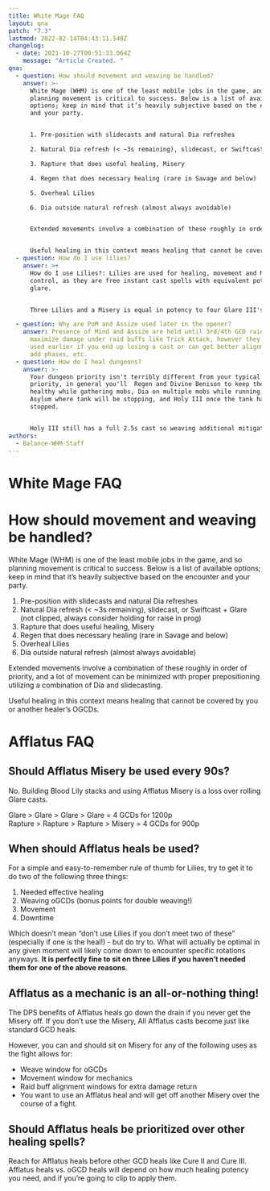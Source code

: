 ```yaml
---
title: White Mage FAQ
layout: qna
patch: "7.3"
lastmod: 2022-02-14T04:43:11.548Z
changelog:
  - date: 2021-10-27T00:51:33.064Z
    message: "Article Created. "
qna:
  - question: How should movement and weaving be handled?
    answer: >-
      White Mage (WHM) is one of the least mobile jobs in the game, and so
      planning movement is critical to success. Below is a list of available
      options; keep in mind that it’s heavily subjective based on the encounter
      and your party.


      1. Pre-position with slidecasts and natural Dia refreshes

      2. Natural Dia refresh (< ~3s remaining), slidecast, or Swiftcast + Glare (not clipped, always consider holding for raise in prog)

      3. Rapture that does useful healing, Misery

      4. Regen that does necessary healing (rare in Savage and below)

      5. Overheal Lilies

      6. Dia outside natural refresh (almost always avoidable)


      Extended movements involve a combination of these roughly in order of priority, and a lot of movement can be minimized with proper prepositioning utilizing a combination of Dia and slidecasting.


      Useful healing in this context means healing that cannot be covered by your or another healer’s oGCDs.
  - question: How do I use lilies?
    answer: >+
      How do I use Lilies?: Lilies are used for healing, movement and MP
      control, as they are free instant cast spells with equivalent potency to a
      glare.


      Three Lilies and a Misery is equal in potency to four Glare III's on a single target and a damage gain over Glare III when used in buffs or in multi-target. Lilies should generally be used for healing while aiming to have at least one Misery in each two-minute buff window. Lilies can also be used in downtime where they are effectively free extra Glare III's.

  - question: Why are PoM and Assize used later in the opener?
    answer: Presence of Mind and Assize are held until 3rd/4th GCD raid buffs to
      maximize damage under raid buffs like Trick Attack, however they can be
      used earlier if you end up losing a cast or can get better alignment with
      add phases, etc.
  - question: How do I heal dungeons?
    answer: >-
      Your dungeon priority isn't terribly different from your typical damage
      priority, in general you'll  Regen and Divine Benison to keep the tank
      healthy while gathering mobs, Dia on multiple mobs while running, drop
      Asylum where tank will be stopping, and Holy III once the tank has
      stopped. 


      Holy III still has a full 2.5s cast so weaving additional mitigation and healing is typically done via Solace or Regen once the tank starts taking damage. Lilies should be used between packs as often as possible to maximize Misery and Holy casts on larger pulls.
authors:
  - Balance-WHM-Staff
---
```

# White Mage FAQ

# How should movement and weaving be handled?

White Mage (WHM) is one of the least mobile jobs in the game, and so planning movement is critical to success. Below is a list of available options; keep in mind that it’s heavily subjective based on the encounter and your party.

1. Pre-position with slidecasts and natural Dia refreshes
2. Natural Dia refresh (< ~3s remaining), slidecast, or Swiftcast + Glare (not clipped, always consider holding for raise in prog)
3. Rapture that does useful healing, Misery
4. Regen that does necessary healing (rare in Savage and below)
5. Overheal Lilies
6. Dia outside natural refresh (almost always avoidable)

Extended movements involve a combination of these roughly in order of priority, and a lot of movement can be minimized with proper prepositioning utilizing a combination of Dia and slidecasting.

Useful healing in this context means healing that cannot be covered by you or another healer’s OGCDs.

# Afflatus FAQ

## Should Afflatus Misery be used every 90s?

No. Building Blood Lily stacks and using Afflatus Misery is a loss over rolling Glare casts.

Glare > Glare > Glare > Glare = 4 GCDs for 1200p\
Rapture > Rapture > Rapture > Misery = 4 GCDs for 900p

## When should Afflatus heals be used?

For a simple and easy-to-remember rule of thumb for Lilies, try to get it to do two of the following three things:

1. Needed effective healing
2. Weaving oGCDs (bonus points for double weaving!)
3. Movement
4. Downtime

Which doesn’t mean “don’t use Lilies if you don’t meet two of these” (especially if one is the heal!) - but do try to. What will actually be optimal in any given moment will likely come down to encounter specific rotations anyways. **It is perfectly fine to sit on three Lilies if you haven’t needed them for one of the above reasons**.

## Afflatus as a mechanic is an all-or-nothing thing!

The DPS benefits of Afflatus heals go down the drain if you never get the Misery off. If you don’t use the Misery, All Afflatus casts become just like standard GCD heals.

However, you can and should sit on Misery for any of the following uses as the fight allows for:

* Weave window for oGCDs
* Movement window for mechanics
* Raid buff alignment windows for extra damage return
* You want to use an Afflatus heal and will get off another Misery over the course of a fight.

## Should Afflatus heals be prioritized over other healing spells?

Reach for Afflatus heals before other GCD heals like Cure II and Cure III. Afflatus heals vs. oGCD heals will depend on how much healing potency you need, and if you’re going to clip to apply them.